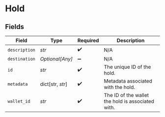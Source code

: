 # Hold


## Fields

| Field                                             | Type                                              | Required                                          | Description                                       |
| ------------------------------------------------- | ------------------------------------------------- | ------------------------------------------------- | ------------------------------------------------- |
| `description`                                     | *str*                                             | :heavy_check_mark:                                | N/A                                               |
| `destination`                                     | *Optional[Any]*                                   | :heavy_minus_sign:                                | N/A                                               |
| `id`                                              | *str*                                             | :heavy_check_mark:                                | The unique ID of the hold.                        |
| `metadata`                                        | dict[str, *str*]                                  | :heavy_check_mark:                                | Metadata associated with the hold.                |
| `wallet_id`                                       | *str*                                             | :heavy_check_mark:                                | The ID of the wallet the hold is associated with. |